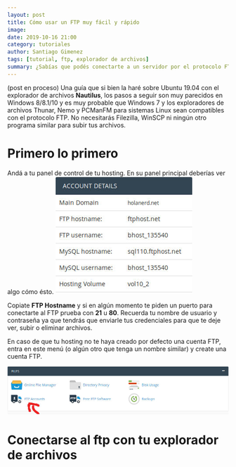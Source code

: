 ```yaml
---
layout: post
title: Cómo usar un FTP muy fácil y rápido
image: 
date: 2019-10-16 21:00
category: tutoriales
author: Santiago Gimenez
tags: [tutorial, ftp, explorador de archivos]
summary: ¿Sabías que podés conectarte a un servidor por el protocolo FTP sin instalar ningún programa extra? 
---
```

(post en proceso)
Una guía que si bien la haré sobre Ubuntu 19.04 con el explorador de archivos **Nautilus**, los pasos a seguir son muy parecidos en Windows 8/8.1/10 y es muy probable que Windows 7 y los exploradores de archivos Thunar, Nemo y PCManFM para sistemas Linux sean compatibles con el protocolo FTP.
No necesitarás Filezilla, WinSCP ni ningún otro programa similar para subir tus archivos.

# Primero lo primero
Andá a tu panel de control de tu hosting. En su panel principal deberías ver algo cómo ésto.
![Cuenta-de-ftp](https://raw.githubusercontent.com/Chiqui1234/holanerd-jekyll/master/assets/img/como-usar-un-ftp-muy-facil-y-rapido/ftpAccount.jpg)

Copiate **FTP Hostname** y si en algún momento te piden un puerto para conectarte al FTP prueba con **21** u **80**. Recuerda tu nombre de usuario y contraseña ya que tendrás que enviarle tus credenciales para que te deje ver, subir o eliminar archivos.

En caso de que tu hosting no te haya creado por defecto una cuenta FTP, entra en este menú (o algún otro que tenga un nombre similar) y create una cuenta FTP.

![Vista-de-cuentas-ftp](https://raw.githubusercontent.com/Chiqui1234/holanerd-jekyll/master/assets/img/como-usar-un-ftp-muy-facil-y-rapido/ftpAccounts.jpg)

# Conectarse al ftp con tu explorador de archivos